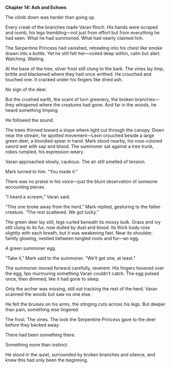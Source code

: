 
**Chapter 14: Ash and Echoes**

The climb down was harder than going up.

Every creak of the branches made Varan flinch. His hands were scraped and numb, his legs trembling—not just from effort but from everything he had seen. What he had summoned. What had nearly claimed him.

The Serpentine Princess had vanished, retreating into his chest like smoke drawn into a bottle. Yet he still felt her—coiled deep within, calm but alert. Watching. Waiting.

At the base of the tree, silver frost still clung to the bark. The vines lay limp, brittle and blackened where they had once writhed. He crouched and touched one. It cracked under his fingers like dried ash.

No sign of the deer.

But the crushed earth, the scent of torn greenery, the broken branches—they whispered where the creatures had gone. And far in the woods, he heard something limping.

He followed the sound.

The trees thinned toward a slope where light cut through the canopy. Down near the stream, he spotted movement—Leon crouched beside a large green deer, a bloodied spear in hand. Mark stood nearby, his rose-colored sword wet with sap and blood. The summoner sat against a tree trunk, robes rumpled, his expression weary.

Varan approached slowly, cautious. The air still smelled of tension.

Mark turned to him. “You made it.”

There was no praise in his voice—just the blunt observation of someone accounting pieces.

“I heard a scream,” Varan said.

“This one broke away from the herd,” Mark replied, gesturing to the fallen creature. “The rest scattered. We got lucky.”

The green deer lay still, legs curled beneath its mossy bulk. Grass and ivy still clung to its fur, now dulled by dust and blood. Its thick body rose slightly with each breath, but it was weakening fast. Near its shoulder, faintly glowing, nestled between tangled roots and fur—an egg.

A green summoner egg.

“Take it,” Mark said to the summoner. “We’ll get one, at least.”

The summoner moved forward carefully, reverent. His fingers hovered over the egg, lips murmuring something Varan couldn’t catch. The egg pulsed once, then dimmed, like it had gone to sleep.

Only the archer was missing, still out tracking the rest of the herd. Varan scanned the woods but saw no one else.

He felt the bruises on his arms, the stinging cuts across his legs. But deeper than pain, something else lingered.

The frost. The vines. The look the Serpentine Princess gave to the deer before they backed away.

There had been something there.

Something more than instinct.

He stood in the quiet, surrounded by broken branches and silence, and knew this had only been the beginning.


